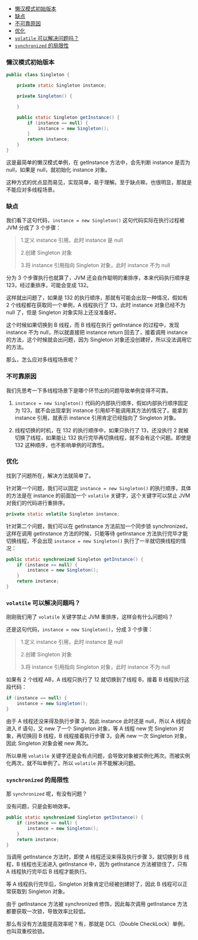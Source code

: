 <!-- TOC -->

- [懒汉模式初始版本](#懒汉模式初始版本)
- [缺点](#缺点)
- [不可靠原因](#不可靠原因)
- [优化](#优化)
- [`volatile` 可以解决问题吗？](#volatile-可以解决问题吗)
- [`synchronized` 的局限性](#synchronized-的局限性)

<!-- /TOC -->

### 懒汉模式初始版本

```java
public class Singleton {

    private static Singleton instance;

    private Singleton() {

    }

    public static Singleton getInstance() {
        if (instance == null) {
            instance = new Singleton();
        }
        return instance;
    }
}
```

这是最简单的懒汉模式单例，在 getInstance 方法中，会先判断 instance 是否为 null，如果是 null，就初始化 instance 对象。

这种方式的优点显而易见，实现简单，易于理解。至于缺点嘛，也很明显，那就是不能应对多线程场景。

### 缺点

我们看下这句代码，`instance = new Singleton()` 这句代码实际在执行过程被 JVM 分成了 3 个步骤：

> 1.定义 instance 引用，此时 instance 是 null
> 
> 2.创建 Singleton 对象
> 
> 3.将 instance 引用指向 Singleton 对象，此时 instance 不为 null

分为 3 个步骤执行也就算了，JVM 还会自作聪明的重排序，本来代码执行顺序是 123，经过重排序，可能会变成 132。

这样就出问题了，如果是 132 的执行顺序，那就有可能会出现一种情况，假如有 2 个线程都在获取同一个单例，A 线程执行了 13，此时 instance 对象已经不为 null 了，但是 Singleton 对象实际上还没准备好。

这个时候如果切换到 B 线程，而 B 线程在执行 getInstance 的过程中，发现 instance 不为 null，所以就直接把 instance return 回去了，接着调用 instance 的方法，这个时候就会出问题，因为 Singleton 对象还没创建好，所以没法调用它的方法。

那么，怎么应对多线程场景呢？

### 不可靠原因

我们先思考一下多线程场景下是哪个环节出的问题导致单例变得不可靠。

1. `instance = new Singleton()` 代码的内部执行顺序，假如内部执行顺序固定为 123，就不会出现拿到 instance 引用却不能调用其方法的情况了。能拿到 instance 引用，就表示 instance 引用肯定已经指向了 Singleton 对象。

2. 线程切换的时机，在 132 的执行顺序中，如果只执行了 13，还没执行 2 就被切换了线程，如果能让 132 执行完毕再切换线程，就不会有这个问题。即使是 132 这种顺序，也不影响单例的可靠性。

### 优化

找到了问题所在，解决方法就简单了。

针对第一个问题，我们可以固定 `instance = new Singleton()` 的执行顺序，具体的方法是在 instance 的前面加一个 `volatile` 关键字，这个关键字可以禁止 JVM 对我们的代码进行重排序。

```java
private static volatile Singleton instance;
```

针对第二个问题，我们可以在 getInstance 方法前加一个同步锁 synchronized，这样在调用 getInstance 方法的时候，只能等待 getInstance 方法执行完毕才能切换线程，不会出现 `instance = new Singleton()` 执行了一半就切换线程的情况：

```java
public static synchronized Singleton getInstance() {
    if (instance == null) {
        instance = new Singleton();
    }
    return instance;
}
```

### `volatile` 可以解决问题吗？

刚刚我们用了 `volatile` 关键字禁止 JVM 重排序，这样会有什么问题吗？

还是这句代码，`instance = new Singleton()`，分成 3 个步骤：

> 1.定义 instance 引用，此时 instance 是 null
> 
> 2.创建 Singleton 对象
> 
> 3.将 instance 引用指向 Singleton 对象，此时 instance 不为 null

如果有 2 个线程 AB，A 线程只执行了 12 就切换到了线程 B，接着 B 线程执行这段代码：

```java
if (instance == null) {
    instance = new Singleton();
}
```

由于 A 线程还没来得及执行步骤 3，因此 instance 此时还是 null，所以 A 线程会进入 if 语句，又 new 了一个 Singleton 对象，等 A 线程 new 完 Singleton 对象，再切换回 B 线程，B 线程接着执行步骤 3，会再 new 一次 Singleton 对象，因此 Singleton 对象会被 new 两次。

所以单用 `volatile` 关键字还是会有点问题，会导致对象被实例化两次。而被实例化两次，就不叫单例了。所以 `volatile` 并不能解决问题。

### `synchronized` 的局限性

那 `synchronized` 呢，有没有问题？

没有问题，只是会影响效率。

```java
public static synchronized Singleton getInstance() {
    if (instance == null) {
        instance = new Singleton();
    }
    return instance;
}
```

当调用 getInstance 方法时，即使 A 线程还没来得及执行步骤 3，就切换到 B 线程，B 线程也无法进入 getInstance 中，因为 getInstance 方法被锁住了，只有 A 线程执行完毕后 B 线程才能执行。

等 A 线程执行完毕后，Singleton 对象肯定已经被创建好了，因此 B 线程可以正常获取到 Singleton 对象。

由于 getInstance 方法被 synchronized 修饰，因此每次调用 getInstance 方法都要获取一次锁，导致效率比较低。

那么有没有方法能提高效率呢？有，那就是 DCL（Double CheckLock）单例，也叫双重校验锁。